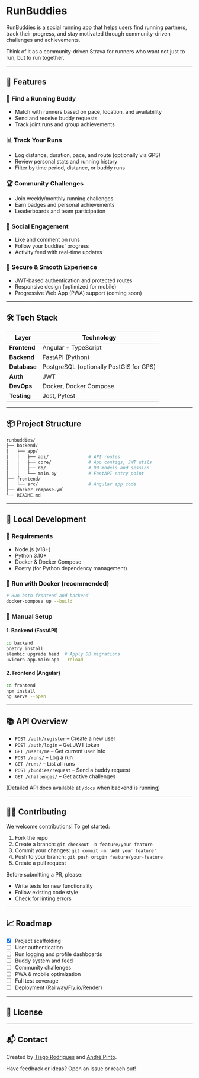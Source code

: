 # RunBuddies

RunBuddies is a social running app that helps users find running partners, track their progress, and stay motivated through community-driven challenges and achievements.

Think of it as a community-driven Strava for runners who want not just to run, but to run together.

---

## 🌟 Features

### 🧍 Find a Running Buddy

- Match with runners based on pace, location, and availability
- Send and receive buddy requests
- Track joint runs and group achievements

### 📊 Track Your Runs

- Log distance, duration, pace, and route (optionally via GPS)
- Review personal stats and running history
- Filter by time period, distance, or buddy runs

### 🏆 Community Challenges

- Join weekly/monthly running challenges
- Earn badges and personal achievements
- Leaderboards and team participation

### 💬 Social Engagement

- Like and comment on runs
- Follow your buddies' progress
- Activity feed with real-time updates

### 🔐 Secure & Smooth Experience

- JWT-based authentication and protected routes
- Responsive design (optimized for mobile)
- Progressive Web App (PWA) support (coming soon)

---

## 🛠️ Tech Stack

| Layer        | Technology                              |
| ------------ | --------------------------------------- |
| **Frontend** | Angular + TypeScript                    |
| **Backend**  | FastAPI (Python)                        |
| **Database** | PostgreSQL (optionally PostGIS for GPS) |
| **Auth**     | JWT                                     |
| **DevOps**   | Docker, Docker Compose                  |
| **Testing**  | Jest, Pytest                            |

---

## 📦 Project Structure

```bash
runbuddies/
├── backend/
│   ├── app/
│   │   ├── api/               # API routes
│   │   ├── core/              # App configs, JWT utils
│   │   ├── db/                # DB models and session
│   │   └── main.py            # FastAPI entry point
├── frontend/
│   └── src/                   # Angular app code
├── docker-compose.yml
└── README.md
```

---

## 🧪 Local Development

### 🧰 Requirements

- Node.js (v18+)
- Python 3.10+
- Docker & Docker Compose
- Poetry (for Python dependency management)

### 🚀 Run with Docker (recommended)

```bash
# Run both frontend and backend
docker-compose up --build
```

### 🧱 Manual Setup

#### 1. Backend (FastAPI)

```bash
cd backend
poetry install
alembic upgrade head  # Apply DB migrations
uvicorn app.main:app --reload
```

#### 2. Frontend (Angular)

```bash
cd frontend
npm install
ng serve --open
```

---

## 📚 API Overview

- `POST /auth/register` – Create a new user
- `POST /auth/login` – Get JWT token
- `GET /users/me` – Get current user info
- `POST /runs/` – Log a run
- `GET /runs/` – List all runs
- `POST /buddies/request` – Send a buddy request
- `GET /challenges/` – Get active challenges

(Detailed API docs available at `/docs` when backend is running)

---

## 🧑‍💻 Contributing

We welcome contributions! To get started:

1. Fork the repo
2. Create a branch: `git checkout -b feature/your-feature`
3. Commit your changes: `git commit -m 'Add your feature'`
4. Push to your branch: `git push origin feature/your-feature`
5. Create a pull request

Before submitting a PR, please:

- Write tests for new functionality
- Follow existing code style
- Check for linting errors

---

## 📈 Roadmap

- [x] Project scaffolding
- [ ] User authentication
- [ ] Run logging and profile dashboards
- [ ] Buddy system and feed
- [ ] Community challenges
- [ ] PWA & mobile optimization
- [ ] Full test coverage
- [ ] Deployment (Railway/Fly.io/Render)

---

## 🧾 License

---

## 📬 Contact

Created by [Tiago Rodrigues](https://github.com/tiagomgrodrigues) and [André Pinto](https://github.com/pinto-andre).

Have feedback or ideas? Open an issue or reach out!
